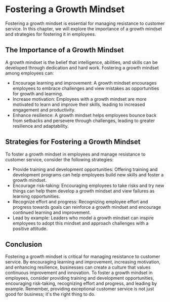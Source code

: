 Fostering a Growth Mindset
==============================================================================

Fostering a growth mindset is essential for managing resistance to customer service. In this chapter, we will explore the importance of a growth mindset and strategies for fostering it in employees.

The Importance of a Growth Mindset
----------------------------------

A growth mindset is the belief that intelligence, abilities, and skills can be developed through dedication and hard work. Fostering a growth mindset among employees can:

* Encourage learning and improvement: A growth mindset encourages employees to embrace challenges and view mistakes as opportunities for growth and learning.
* Increase motivation: Employees with a growth mindset are more motivated to learn and improve their skills, leading to increased engagement and productivity.
* Enhance resilience: A growth mindset helps employees bounce back from setbacks and persevere through challenges, leading to greater resilience and adaptability.

Strategies for Fostering a Growth Mindset
-----------------------------------------

To foster a growth mindset in employees and manage resistance to customer service, consider the following strategies:

* Provide training and development opportunities: Offering training and development programs can help employees build new skills and foster a growth mindset.
* Encourage risk-taking: Encouraging employees to take risks and try new things can help them develop a growth mindset and view failures as learning opportunities.
* Recognize effort and progress: Recognizing employee effort and progress towards goals can reinforce a growth mindset and encourage continued learning and improvement.
* Lead by example: Leaders who model a growth mindset can inspire employees to adopt this mindset and approach challenges with a positive attitude.

Conclusion
----------

Fostering a growth mindset is critical for managing resistance to customer service. By encouraging learning and improvement, increasing motivation, and enhancing resilience, businesses can create a culture that values continuous improvement and innovation. To foster a growth mindset in employees, consider providing training and development opportunities, encouraging risk-taking, recognizing effort and progress, and leading by example. Remember, providing exceptional customer service is not just good for business; it's the right thing to do.

